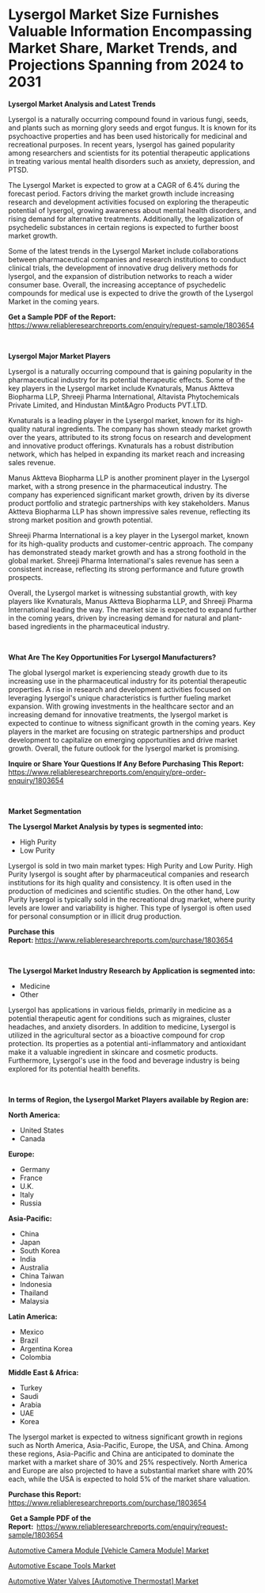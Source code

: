<p><h1>Lysergol Market Size Furnishes Valuable Information Encompassing Market Share, Market Trends, and Projections Spanning from 2024 to 2031</h1></p><p><strong>Lysergol Market Analysis and Latest Trends</strong></p>
<p><p>Lysergol is a naturally occurring compound found in various fungi, seeds, and plants such as morning glory seeds and ergot fungus. It is known for its psychoactive properties and has been used historically for medicinal and recreational purposes. In recent years, lysergol has gained popularity among researchers and scientists for its potential therapeutic applications in treating various mental health disorders such as anxiety, depression, and PTSD.</p><p>The Lysergol Market is expected to grow at a CAGR of 6.4% during the forecast period. Factors driving the market growth include increasing research and development activities focused on exploring the therapeutic potential of lysergol, growing awareness about mental health disorders, and rising demand for alternative treatments. Additionally, the legalization of psychedelic substances in certain regions is expected to further boost market growth.</p><p>Some of the latest trends in the Lysergol Market include collaborations between pharmaceutical companies and research institutions to conduct clinical trials, the development of innovative drug delivery methods for lysergol, and the expansion of distribution networks to reach a wider consumer base. Overall, the increasing acceptance of psychedelic compounds for medical use is expected to drive the growth of the Lysergol Market in the coming years.</p></p>
<p><strong>Get a Sample PDF of the Report:&nbsp;</strong> <a href="https://www.reliableresearchreports.com/enquiry/request-sample/1803654">https://www.reliableresearchreports.com/enquiry/request-sample/1803654</a></p>
<p>&nbsp;</p>
<p><strong>Lysergol Major Market Players</strong></p>
<p><p>Lysergol is a naturally occurring compound that is gaining popularity in the pharmaceutical industry for its potential therapeutic effects. Some of the key players in the Lysergol market include Kvnaturals, Manus Aktteva Biopharma LLP, Shreeji Pharma International, Altavista Phytochemicals Private Limited, and Hindustan Mint&Agro Products PVT.LTD.</p><p>Kvnaturals is a leading player in the Lysergol market, known for its high-quality natural ingredients. The company has shown steady market growth over the years, attributed to its strong focus on research and development and innovative product offerings. Kvnaturals has a robust distribution network, which has helped in expanding its market reach and increasing sales revenue.</p><p>Manus Aktteva Biopharma LLP is another prominent player in the Lysergol market, with a strong presence in the pharmaceutical industry. The company has experienced significant market growth, driven by its diverse product portfolio and strategic partnerships with key stakeholders. Manus Aktteva Biopharma LLP has shown impressive sales revenue, reflecting its strong market position and growth potential.</p><p>Shreeji Pharma International is a key player in the Lysergol market, known for its high-quality products and customer-centric approach. The company has demonstrated steady market growth and has a strong foothold in the global market. Shreeji Pharma International's sales revenue has seen a consistent increase, reflecting its strong performance and future growth prospects.</p><p>Overall, the Lysergol market is witnessing substantial growth, with key players like Kvnaturals, Manus Aktteva Biopharma LLP, and Shreeji Pharma International leading the way. The market size is expected to expand further in the coming years, driven by increasing demand for natural and plant-based ingredients in the pharmaceutical industry.</p></p>
<p>&nbsp;</p>
<p><strong>What Are The Key Opportunities For Lysergol Manufacturers?</strong></p>
<p><p>The global lysergol market is experiencing steady growth due to its increasing use in the pharmaceutical industry for its potential therapeutic properties. A rise in research and development activities focused on leveraging lysergol's unique characteristics is further fueling market expansion. With growing investments in the healthcare sector and an increasing demand for innovative treatments, the lysergol market is expected to continue to witness significant growth in the coming years. Key players in the market are focusing on strategic partnerships and product development to capitalize on emerging opportunities and drive market growth. Overall, the future outlook for the lysergol market is promising.</p></p>
<p><strong>Inquire or Share Your Questions If Any Before Purchasing This Report:</strong> <a href="https://www.reliableresearchreports.com/enquiry/pre-order-enquiry/1803654">https://www.reliableresearchreports.com/enquiry/pre-order-enquiry/1803654</a></p>
<p>&nbsp;</p>
<p><strong>Market Segmentation</strong></p>
<p><strong>The Lysergol Market Analysis by types is segmented into:</strong></p>
<p><ul><li>High Purity</li><li>Low Purity</li></ul></p>
<p><p>Lysergol is sold in two main market types: High Purity and Low Purity. High Purity lysergol is sought after by pharmaceutical companies and research institutions for its high quality and consistency. It is often used in the production of medicines and scientific studies. On the other hand, Low Purity lysergol is typically sold in the recreational drug market, where purity levels are lower and variability is higher. This type of lysergol is often used for personal consumption or in illicit drug production.</p></p>
<p><strong>Purchase this Report:&nbsp;</strong><a href="https://www.reliableresearchreports.com/purchase/1803654">https://www.reliableresearchreports.com/purchase/1803654</a></p>
<p>&nbsp;</p>
<p><strong>The Lysergol Market Industry Research by Application is segmented into:</strong></p>
<p><ul><li>Medicine</li><li>Other</li></ul></p>
<p><p>Lysergol has applications in various fields, primarily in medicine as a potential therapeutic agent for conditions such as migraines, cluster headaches, and anxiety disorders. In addition to medicine, Lysergol is utilized in the agricultural sector as a bioactive compound for crop protection. Its properties as a potential anti-inflammatory and antioxidant make it a valuable ingredient in skincare and cosmetic products. Furthermore, Lysergol's use in the food and beverage industry is being explored for its potential health benefits.</p></p>
<p>&nbsp;</p>
<p><strong>In terms of Region, the Lysergol Market Players available by Region are:</strong></p>
<p>
    <p> <strong> North America: </strong>
        <ul>
            <li>United States</li>
            <li>Canada</li>
        </ul>
        </p> 
    <p> <strong> Europe: </strong>
        <ul>
            <li>Germany</li>
            <li>France</li>
            <li>U.K.</li>
            <li>Italy</li>
            <li>Russia</li>
        </ul>
        </p> 
    <p> <strong> Asia-Pacific: </strong>
        <ul>
            <li>China</li>
            <li>Japan</li>
            <li>South Korea</li>
            <li>India</li>
            <li>Australia</li>
            <li>China Taiwan</li>
            <li>Indonesia</li>
            <li>Thailand</li>
            <li>Malaysia</li>
        </ul>
        </p> 
    <p> <strong> Latin America: </strong>
        <ul>
            <li>Mexico</li>
            <li>Brazil</li>
            <li>Argentina Korea</li>
            <li>Colombia</li>
        </ul>
        </p> 
    <p> <strong> Middle East & Africa: </strong>
        <ul>
            <li>Turkey</li>
            <li>Saudi</li>
            <li>Arabia</li>
            <li>UAE</li>
            <li>Korea</li>
        </ul>
    </p>
    </p>
<p><p>The lysergol market is expected to witness significant growth in regions such as North America, Asia-Pacific, Europe, the USA, and China. Among these regions, Asia-Pacific and China are anticipated to dominate the market with a market share of 30% and 25% respectively. North America and Europe are also projected to have a substantial market share with 20% each, while the USA is expected to hold 5% of the market share valuation.</p></p>
<p><strong>Purchase this Report: </strong><a href="https://www.reliableresearchreports.com/purchase/1803654">https://www.reliableresearchreports.com/purchase/1803654</a></p>
<p>&nbsp;<strong>Get a Sample PDF of the Report:&nbsp;&nbsp;</strong><a href="https://www.reliableresearchreports.com/enquiry/request-sample/1803654">https://www.reliableresearchreports.com/enquiry/request-sample/1803654</a></p>
<p><strong></strong></p>
<p><p><a href="https://view.publitas.com/reportprime-1/automotive-camera-module-vehicle-camera-module-market-centers-on-aspects-such-as-market-growth-market-share-market-opportunity-and-projected-forecasts-spanning-from-2024-to-2031/">Automotive Camera Module [Vehicle Camera Module] Market</a></p><p><a href="https://view.publitas.com/reportprime-1/automotive-escape-tools-market-analysis-examines-its-scope-on-growth-opportunities-and-forecasted-trends-spanning-from-2024-to-2031/">Automotive Escape Tools Market</a></p><p><a href="https://view.publitas.com/reportprime-1/automotive-water-valves-automotive-thermostat-market-challenges-opportunities-and-growth-drivers-and-major-market-players-forecasted-for-period-from-2024-2031/">Automotive Water Valves [Automotive Thermostat] Market</a></p></p>